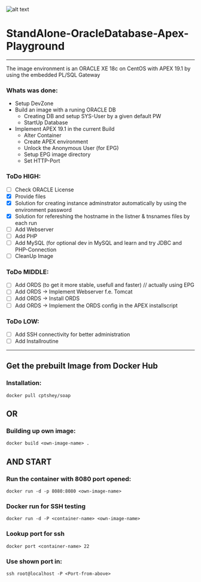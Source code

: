 ![alt text](http://www.svujo.com/odbs/soap_logo.png "S.O.A.P")
# StandAlone-OracleDatabase-Apex-Playground

---
The image environment is an ORACLE XE 18c on CentOS with APEX 19.1 by using the embedded PL/SQL Gateway

### Whats was done: ###
* Setup DevZone
* Build an image with a runing ORACLE DB
  * Creating DB and setup SYS-User by a given default PW
  * StartUp Database
* Implement APEX 19.1 in the current Build
  * Alter Container
  * Create APEX environment
  * Unlock the Anonymous User (for EPG)
  * Setup EPG image directory
  * Set HTTP-Port

### ToDo HIGH: ###
- [ ] Check ORACLE License
- [x] Provide files
- [x] Solution for creating instance adminstrator automatically by using the environment password
- [x] Solution for refereshing the hostname in the listner & tnsnames files by each run
- [ ] Add Webserver
- [ ] Add PHP
- [ ] Add MySQL (for optional dev in MySQL and learn and try JDBC and PHP-Connection 
- [ ] CleanUp Image
### ToDo MIDDLE: ###
- [ ] Add ORDS (to get it more stable, usefull and faster) // actually using EPG
- [ ] Add ORDS -> Implement Webserver f.e. Tomcat
- [ ] Add ORDS -> Install ORDS
- [ ] Add ORDS -> Implement the ORDS config in the APEX installscript
### ToDo LOW: ###
- [ ] Add SSH connectivity for better administration
- [ ] Add Installroutine

---
## Get the prebuilt Image from Docker Hub ##
### Installation: ###
```
docker pull cptshey/soap
```
## OR ##

### Building up own image: ###
```
docker build <own-image-name> .
```
## AND START ##

### Run the container with 8080 port opened: ###
```
docker run -d -p 8080:8080 <own-image-name>
```

### Docker run for SSH testing ###
```
docker run -d -P <container-name> <own-image-name>

```
### Lookup port for ssh ###

```
docker port <container-name> 22

```
### Use shown port in: ###

```
ssh root@localhost -P <Port-from-above>

```
